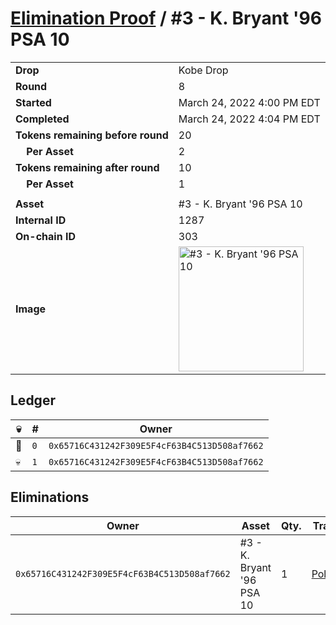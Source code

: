 # [Elimination Proof](./readme.md) / #3 - K. Bryant &#039;96 PSA 10

|||
|---|---|
| **Drop** | Kobe Drop |
| **Round** | 8 |
| **Started** | March 24, 2022 4:00 PM EDT |
| **Completed** | March 24, 2022 4:04 PM EDT |
| **Tokens remaining before round** | 20 |
| **&nbsp;&nbsp;&nbsp;&nbsp;Per Asset** | 2 |
| **Tokens remaining after round** | 10 |
| **&nbsp;&nbsp;&nbsp;&nbsp;Per Asset** | 1 |
| | |
| **Asset** | #3 - K. Bryant &#039;96 PSA 10 |
| **Internal ID** | 1287 |
| **On-chain ID** | 303 |
| **Image** | <img src="https://tcdn.blokpax.com/95d5aeda-851d-4670-9be1-5573b7d1caf2/8efb1a0349d2a2e1131a56a29659c6420adb5601b8e8e9d944c1e68ef2053b57.jpg" height="200" alt="#3 - K. Bryant &#039;96 PSA 10" /> |

## Ledger

| 💀 | # | Owner |
| --- | --- | --- |
| 👑 | `0` | `0x65716C431242F309E5F4cF63B4C513D508af7662` |
| 💀 | `1` | `0x65716C431242F309E5F4cF63B4C513D508af7662` |


## Eliminations

| Owner | Asset | Qty. | Transaction |
| --- | --- | --- | --- |
| `0x65716C431242F309E5F4cF63B4C513D508af7662` | #3 - K. Bryant '96 PSA 10 | 1 | [Polygonscan](https://polygonscan.com/tx/0xd0ab78f8153ffd53f9980fb7c803ec89620389881c9d0b6903d0c8a202447c07) |
